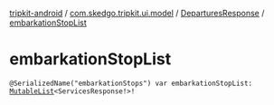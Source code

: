 [tripkit-android](../../index.md) / [com.skedgo.tripkit.ui.model](../index.md) / [DeparturesResponse](index.md) / [embarkationStopList](./embarkation-stop-list.md)

# embarkationStopList

`@SerializedName("embarkationStops") var embarkationStopList: `[`MutableList`](https://kotlinlang.org/api/latest/jvm/stdlib/kotlin.collections/-mutable-list/index.html)`<ServicesResponse!>!`